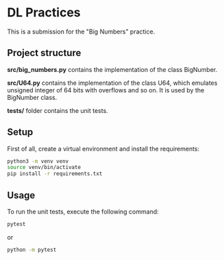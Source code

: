 # DL Practices

This is a submission for the "Big Numbers" practice. 


## Project structure

**src/big_numbers.py** contains the implementation of the class BigNumber.

**src/U64.py** contains the implementation of the class U64, which emulates unsigned integer of 64 bits with overflows 
and so on. It is used by the BigNumber class.

**tests/** folder contains the unit tests.

## Setup

First of all, create a virtual environment and install the requirements:

```bash
python3 -m venv venv
source venv/bin/activate
pip install -r requirements.txt
```


## Usage

To run the unit tests, execute the following command:

```bash
pytest
```
or 
```bash
python -m pytest
```
